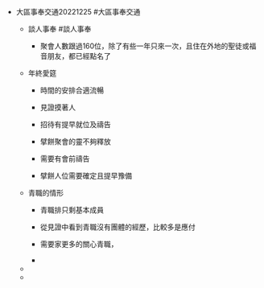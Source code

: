 - 大區事奉交通20221225 #大區事奉交通
	 - 談人事奉 #談人事奉
		 - 聚會人數跟過160位，除了有些一年只來一次，且住在外地的聖徒或福音朋友，都已經點名了

	 - 年終愛筵
		 - 時間的安排合適流暢

		 - 見證摸著人

		 - 招待有提早就位及禱告

		 - 擘餅聚會的靈不夠釋放

		 - 需要有會前禱告

		 - 擘餅人位需要確定且提早豫備

	 - 青職的情形
		 - 青職排只剩基本成員

		 - 從見證中看到青職沒有團體的經歷，比較多是應付

		 - 需要家更多的關心青職，

		 - 

	 - 

	 - 
